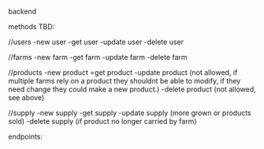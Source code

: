 backend

methods TBD:

//users
    -new user
    -get user
    -update user
    -delete user

//farms
    -new farm
    -get farm
    -update farm
    -delete farm

//products
    -new product
    =get product
    -update product (not allowed, if multiple farms rely on a product they shouldnt be able to modify, if they need change they could make a new product.)
    -delete product (not allowed, see above)

//supply
    -new supply
    -get supply
    -update supply (more grown or products sold)
    -delete supply (if product no longer carried by farm)

    
endpoints: